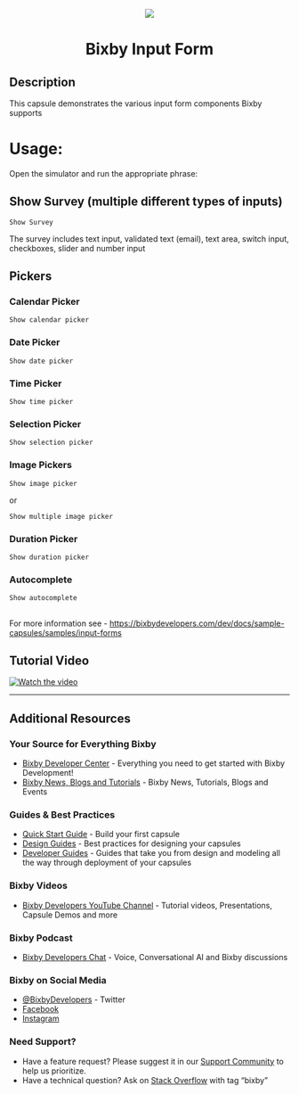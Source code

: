 <p align="Center">
  <img src="https://bixbydevelopers.com/dev/docs-assets/resources/dev-guide/bixby_logo_github-11221940070278028369.png">
  <br/>
  <h1 align="Center">Bixby Input Form</h1>
</p>

## Description

This capsule demonstrates the various input form components Bixby supports


# Usage:

Open the simulator and run the appropriate phrase:

## Show Survey (multiple different types of inputs)

`Show Survey`

The survey includes text input, validated text (email), text area, switch input, checkboxes, slider and number input

## Pickers

### Calendar Picker

`Show calendar picker`

### Date Picker

`Show date picker`

### Time Picker

`Show time picker`

### Selection Picker

`Show selection picker`

### Image Pickers

```Show image picker```

or

`Show multiple image picker`

### Duration Picker

`Show duration picker`

### Autocomplete

`Show autocomplete`

##

For more information see - https://bixbydevelopers.com/dev/docs/sample-capsules/samples/input-forms

## Tutorial Video
[![Watch the video](http://i3.ytimg.com/vi/ez3AJKIZ49g/hqdefault.jpg)](https://youtu.be/ez3AJKIZ49g)

---

## Additional Resources

### Your Source for Everything Bixby
* [Bixby Developer Center](http://bixbydevelopers.com) - Everything you need to get started with Bixby Development!
* [Bixby News, Blogs and Tutorials](https://bixby.developer.samsung.com/) - Bixby News, Tutorials, Blogs and Events

### Guides & Best Practices
* [Quick Start Guide](https://bixbydevelopers.com/dev/docs/get-started/quick-start) - Build your first capsule
* [Design Guides](https://bixbydevelopers.com/dev/docs/dev-guide/design-guides) - Best practices for designing your capsules
* [Developer Guides](https://bixbydevelopers.com/dev/docs/dev-guide/developers) - Guides that take you from design and modeling all the way through deployment of your capsules

### Bixby Videos
* [Bixby Developers YouTube Channel](https://www.youtube.com/c/bixbydevelopers) - Tutorial videos, Presentations, Capsule Demos and more

### Bixby Podcast
* [Bixby Developers Chat](http://bixbydev.buzzsprout.com/) - Voice, Conversational AI and Bixby discussions 

### Bixby on Social Media
* [@BixbyDevelopers](https://twitter.com/bixbydevelopers) - Twitter
* [Facebook](https://facebook.com/BixbyDevelopers)
* [Instagram](https://www.instagram.com/bixbydevelopers/)

### Need Support?
* Have a feature request? Please suggest it in our [Support Community](https://support.bixbydevelopers.com/hc/en-us/community/topics/360000183273-Feature-Requests) to help us prioritize.
* Have a technical question? Ask on [Stack Overflow](https://stackoverflow.com/questions/tagged/bixby) with tag “bixby”
